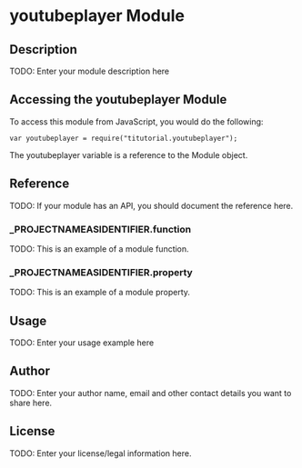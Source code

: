 # youtubeplayer Module

## Description

TODO: Enter your module description here

## Accessing the youtubeplayer Module

To access this module from JavaScript, you would do the following:

	var youtubeplayer = require("titutorial.youtubeplayer");

The youtubeplayer variable is a reference to the Module object.	

## Reference

TODO: If your module has an API, you should document
the reference here.

### ___PROJECTNAMEASIDENTIFIER__.function

TODO: This is an example of a module function.

### ___PROJECTNAMEASIDENTIFIER__.property

TODO: This is an example of a module property.

## Usage

TODO: Enter your usage example here

## Author

TODO: Enter your author name, email and other contact
details you want to share here. 

## License

TODO: Enter your license/legal information here.

